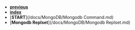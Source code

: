 * [**previous**](/docs)
* [**index**](/docs/MongoDB/index.md)
* [**START**](/docs/MongoDB/Mongodb Command.md)
* [**Mongodb Replset**](/docs/MongoDB/Mongodb Replset.md)
